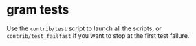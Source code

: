 # gram tests

Use the `contrib/test` script to launch all the scripts, or `contrib/test_failfast` if you want to stop at the first test failure.
